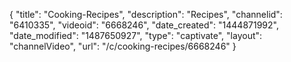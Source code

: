 {
    "title": "Cooking-Recipes",
    "description": "Recipes",
    "channelid": "6410335",
    "videoid": "6668246",
    "date_created": "1444871992",
    "date_modified": "1487650927",
    "type": "captivate",
    "layout": "channelVideo",
    "url": "\/c\/cooking-recipes\/6668246"
}